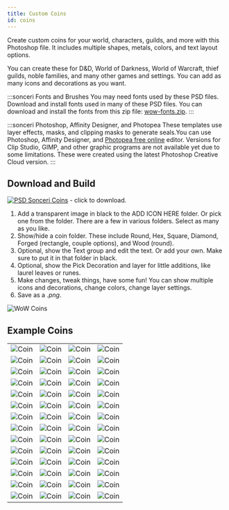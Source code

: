 ```yaml
---
title: Custom Coins
id: coins
---
```


Create custom coins for your world, characters, guilds, and more with this Photoshop file. It includes multiple shapes, metals, colors, and text layout options.

You can create these for D&D, World of Darkness, World of Warcraft, thief guilds, noble families, and many other games and settings. You can add as many icons and decorations as you want.

:::sonceri Fonts and Brushes
You may need fonts used by these PSD files. Download and install fonts used in many of these PSD files. You can download and install the fonts from this zip file: [wow-fonts.zip](https://drive.google.com/file/d/1-NhzLG83iGJ0gdTmmPVSGjt9X8lTrZDw/view?usp=sharing).
:::

:::sonceri Photoshop, Affinity Designer, and Photopea
These templates use layer effects, masks, and clipping masks to generate seals.You can use Photoshop, Affinity Designer, and [Photopea free online](https://www.photopea.com/) editor. Versions for Clip Studio, GIMP, and other graphic programs are not available yet due to some limitations. These were created using the latest Photoshop Creative Cloud version.
:::

## Download and Build

[![PSD](/img/psd.png) Sonceri Coins](https://drive.google.com/file/d/1n2G1ju3zbpjie_H6nDdMlE4b0uoyND37) - click to download.

1. Add a transparent image in black to the ADD ICON HERE folder. Or pick one from the folder. There are a few in various folders. Select as many as you like.
1. Show/hide a coin folder. These include Round, Hex, Square, Diamond, Forged (rectangle, couple options), and Wood (round).
1. Optional, show the Text group and edit the text. Or add your own. Make sure to put it in that folder in black.
1. Optional, show the Pick Decoration and layer for little additions, like laurel leaves or runes.
1. Make changes, tweak things, have some fun! You can show multiple icons and decorations, change colors, change layer settings.
1. Save as a *.png*.

![WoW Coins](/img/resources/wow-coins.jpg)

## Example Coins

<div class="info-plain">

| | | | |
|--|--|--|--|
|![Coin](/img/resources/coin/death-knight.png) |![Coin](/img/resources/coin/Deathmark.png) |![Coin](/img/resources/coin/demon-hunter.png) |![Coin](/img/resources/coin/demonic.png) |
|![Coin](/img/resources/coin/Draconic.png) |![Coin](/img/resources/coin/Draconic2.png) |![Coin](/img/resources/coin/Draconic3.png) |![Coin](/img/resources/coin/Druid.png) |
|![Coin](/img/resources/coin/Evil-Skull.png) |![Coin](/img/resources/coin/Gilneas1.png) |![Coin](/img/resources/coin/Gilneas2.png) |![Coin](/img/resources/coin/Gnomergan.png) |
|![Coin](/img/resources/coin/holy.png) |![Coin](/img/resources/coin/horde1.png) |![Coin](/img/resources/coin/hunter.png) |![Coin](/img/resources/coin/kaldorei.png) |
|![Coin](/img/resources/coin/KirinTor.png) |![Coin](/img/resources/coin/kultiras1.png) |![Coin](/img/resources/coin/mage.png) |![Coin](/img/resources/coin/magical.png) |
|![Coin](/img/resources/coin/monk.png) |![Coin](/img/resources/coin/paladin.png) |![Coin](/img/resources/coin/pandaria.png) |![Coin](/img/resources/coin/pandaria-shell.png) |
|![Coin](/img/resources/coin/Phoenix.png) |![Coin](/img/resources/coin/priest.png) |![Coin](/img/resources/coin/Queldorei.png) |![Coin](/img/resources/coin/rendorei.png) |
|![Coin](/img/resources/coin/rogue.png) |![Coin](/img/resources/coin/shaman.png) |![Coin](/img/resources/coin/shamanic.png) |![Coin](/img/resources/coin/Sindorei.png) |
|![Coin](/img/resources/coin/Stormwind.png) |![Coin](/img/resources/coin/warlock.png) |![Coin](/img/resources/coin/warrior.png) |![Coin](/img/resources/coin/wildhammer.png) |
|![Coin](/img/resources/coin/alliance-round-gold.png) |![Coin](/img/resources/coin/argent-square.png) |![Coin](/img/resources/coin/ashenvale.png) |![Coin](/img/resources/coin/cenarion-forged.png) |
|![Coin](/img/resources/coin/coin-scarletc.png) |![Coin](/img/resources/coin/coin-scarletc2.png) |![Coin](/img/resources/coin/coin-ebon.png) |![Coin](/img/resources/coin/coin-kt.png) |
|![Coin](/img/resources/coin/darkspear-hex.png) |![Coin](/img/resources/coin/darnassus-round.png) |![Coin](/img/resources/coin/dragonmaw-hex.png) |![Coin](/img/resources/coin/gilneas-forged.png) |
| ![Coin](/img/resources/coin/cenarion-square.png) |![Coin](/img/resources/coin/vecna.png) | ![Coin](/img/resources/coin/gnome-hex.png) |![Coin](/img/resources/coin/glasswalker.png) |
| ![Coin](/img/resources/coin/vampire.png) |![Coin](/img/resources/coin/darkspear-forged.png) | ![Coin](/img/resources/coin/harpers.png) |![Coin](/img/resources/coin/horde-wood.png) |

</div>